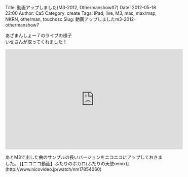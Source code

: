 Title: 動画アップしました(M3-2012, Othermanshow#7)
Date: 2012-05-18 22:00
Author: Ca5
Category: create
Tags: iPad, live, M3, mac, max/msp, NKRN, otherman, touchosc
Slug: 動画アップしましたm3-2012-othermanshow7

あざまんしょー７のライブの様子  
いせさんが取ってくれました！  

<iframe width="560" height="315" src="http://www.youtube.com/embed/6HlDEzDdl_E" frameborder="0" allowfullscreen></iframe>

<p>
あとM3で出した曲のサンプルの長いバージョンをニコニコにアップしておきました。  

<script type="text/javascript" src="http://ext.nicovideo.jp/thumb_watch/nm17854060"></script>
  

<noscript>
[【ニコニコ動画】ふたりのボカロ(ふたりの天使remix)](http://www.nicovideo.jp/watch/nm17854060)

</noscript>

